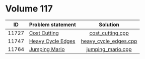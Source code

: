 # Volume 117

|  ID   |                                                           Problem statement                                                           |                     Solution                     |
|:-----:|:--------------------------------------------------------------------------------------------------------------------------------------|:------------------------------------------------:|
| 11727 | [Cost Cutting](http://uva.onlinejudge.org/index.php?option=com_onlinejudge&Itemid=8&category=117&page=show_problem&problem=2827)      | [cost_cutting.cpp](./cost_cutting.cpp)           |
| 11747 | [Heavy Cycle Edges](http://uva.onlinejudge.org/index.php?option=com_onlinejudge&Itemid=8&category=117&page=show_problem&problem=2847) | [heavy_cycle_edges.cpp](./heavy_cycle_edges.cpp) |
| 11764 | [Jumping Mario](http://uva.onlinejudge.org/index.php?option=com_onlinejudge&Itemid=8&category=117&page=show_problem&problem=2864)     | [jumping_mario.cpp](./jumping_mario.cpp)         |
